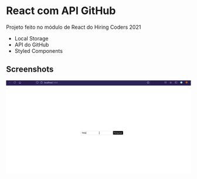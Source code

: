 # React com API GitHub

Projeto feito no módulo de React do Hiring Coders 2021

- Local Storage
- API do GitHub
- Styled Components

## Screenshots

![](./screenshots/usando.gif)